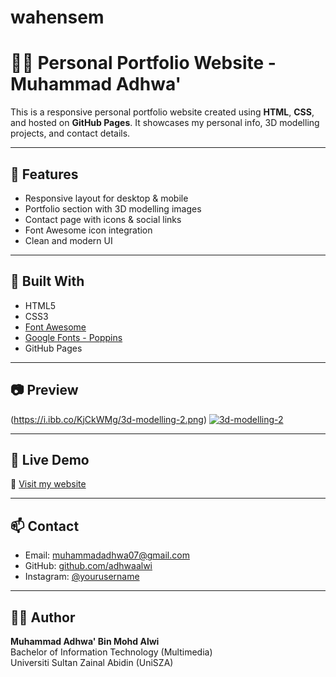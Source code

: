 # wahensem
# 👨‍💻 Personal Portfolio Website - Muhammad Adhwa'

This is a responsive personal portfolio website created using **HTML**, **CSS**, and hosted on **GitHub Pages**. It showcases my personal info, 3D modelling projects, and contact details.

---

## 📌 Features

- Responsive layout for desktop & mobile
- Portfolio section with 3D modelling images
- Contact page with icons & social links
- Font Awesome icon integration
- Clean and modern UI

---

## 🧰 Built With

- HTML5
- CSS3
- [Font Awesome](https://fontawesome.com/)
- [Google Fonts - Poppins](https://fonts.google.com/specimen/Poppins)
- GitHub Pages

---

## 📷 Preview

(https://i.ibb.co/KjCkWMg/3d-modelling-2.png)
 <a href="https://ibb.co/yFMt5GV6"><img src="https://i.ibb.co/GQ1ykBFW/3d-modelling-2.png" alt="3d-modelling-2" border="0"></a>

---

## 🔗 Live Demo

🔗 [Visit my website](https://adhwaalwi.github.io/nama-repo-kau)

---

## 📫 Contact

- Email: muhammadadhwa07@gmail.com 
- GitHub: [github.com/adhwaalwi](https://github.com/adhwaalwi)  
- Instagram: [@yourusername](https://instagram.com/adhwaalwi_)

---

## 🙋‍♂️ Author

**Muhammad Adhwa' Bin Mohd Alwi**  
Bachelor of Information Technology (Multimedia)  
Universiti Sultan Zainal Abidin (UniSZA)
